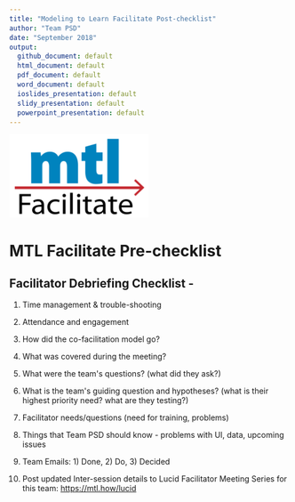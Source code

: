 ```yaml
---
title: "Modeling to Learn Facilitate Post-checklist"
author: "Team PSD"
date: "September 2018"
output: 
  github_document: default
  html_document: default
  pdf_document: default
  word_document: default
  ioslides_presentation: default
  slidy_presentation: default
  powerpoint_presentation: default
---
```


<img src = "https://github.com/lzim/teampsd/blob/teampsd_style/mtl_logo/mtl_facilitate_sq_sm.png"
     height = "150" width = "250">  

# MTL Facilitate Pre-checklist

## Facilitator Debriefing Checklist - 

1. Time management & trouble-shooting  

2. Attendance and engagement   

3. How did the co-facilitation model go?  

4. What was covered during the meeting?  

5. What were the team's questions? (what did they ask?)  

6. What is the team's guiding question and hypotheses? (what is their highest priority need? what are they testing?)  

7. Facilitator needs/questions (need for training, problems)  

8. Things that Team PSD should know - problems with UI, data, upcoming issues  

9. Team Emails: 1) Done, 2) Do, 3) Decided  

10. Post updated Inter-session details to Lucid Facilitator Meeting Series for this team:  https://mtl.how/lucid
